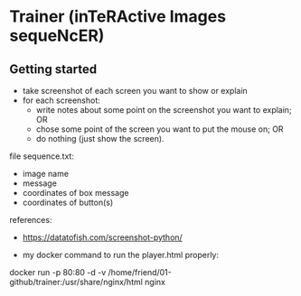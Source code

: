 # Trainer (inTeRActive Images sequeNcER)

## Getting started

* take screenshot of each screen you want to show or explain
* for each screenshot:
    * write notes about some point on the screenshot you want to explain; OR
    * chose some point of the screen you want to put the mouse on; OR
    * do nothing (just show the screen).

file sequence.txt:
* image name
* message
* coordinates of box message
* coordinates of button(s)

references:
  * https://datatofish.com/screenshot-python/


* my docker command to run the player.html properly:

 docker run -p 80:80 -d -v /home/friend/01-github/trainer:/usr/share/nginx/html nginx
